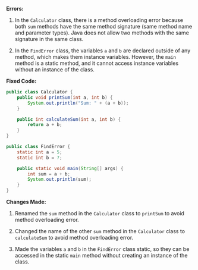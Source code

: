 **Errors:**

1. In the `Calculator` class, there is a method overloading error because both `sum` methods have the same method signature (same method name and parameter types). Java does not allow two methods with the same signature in the same class.

2. In the `FindError` class, the variables `a` and `b` are declared outside of any method, which makes them instance variables. However, the `main` method is a static method, and it cannot access instance variables without an instance of the class.

**Fixed Code:**

```java
public class Calculator {
    public void printSum(int a, int b) {
        System.out.println("Sum: " + (a + b));
    }

    public int calculateSum(int a, int b) {
        return a + b;
    }
}

public class FindError {
    static int a = 5;
    static int b = 7;

    public static void main(String[] args) {
        int sum = a + b;
        System.out.println(sum);
    }
}
```

**Changes Made:**

1. Renamed the `sum` method in the `Calculator` class to `printSum` to avoid method overloading error.

2. Changed the name of the other `sum` method in the `Calculator` class to `calculateSum` to avoid method overloading error.

3. Made the variables `a` and `b` in the `FindError` class static, so they can be accessed in the static `main` method without creating an instance of the class.